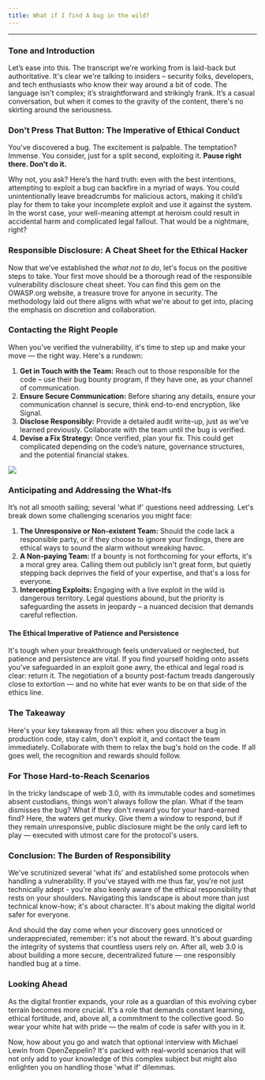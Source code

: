 ```yaml
---
title: What if I find A bug in the wild?
---
```


---

### Tone and Introduction

Let’s ease into this. The transcript we're working from is laid-back but authoritative. It's clear we're talking to insiders – security folks, developers, and tech enthusiasts who know their way around a bit of code. The language isn't complex; it’s straightforward and strikingly frank. It’s a casual conversation, but when it comes to the gravity of the content, there's no skirting around the seriousness.

### Don't Press That Button: The Imperative of Ethical Conduct

You've discovered a bug. The excitement is palpable. The temptation? Immense. You consider, just for a split second, exploiting it. **Pause right there. Don't do it.**

Why not, you ask? Here’s the hard truth: even with the best intentions, attempting to exploit a bug can backfire in a myriad of ways. You could unintentionally leave breadcrumbs for malicious actors, making it child’s play for them to take your incomplete exploit and use it against the system. In the worst case, your well-meaning attempt at heroism could result in accidental harm and complicated legal fallout. That would be a nightmare, right?

### Responsible Disclosure: A Cheat Sheet for the Ethical Hacker

Now that we’ve established the _what not to do_, let's focus on the positive steps to take. Your first move should be a thorough read of the responsible vulnerability disclosure cheat sheet. You can find this gem on the OWASP.org website, a treasure trove for anyone in security. The methodology laid out there aligns with what we're about to get into, placing the emphasis on discretion and collaboration.

### Contacting the Right People

When you've verified the vulnerability, it's time to step up and make your move — the right way. Here's a rundown:

1. **Get in Touch with the Team:** Reach out to those responsible for the code – use their bug bounty program, if they have one, as your channel of communication.
2. **Ensure Secure Communication:** Before sharing any details, ensure your communication channel is secure, think end-to-end encryption, like Signal.
3. **Disclose Responsibly:** Provide a detailed audit write-up, just as we've learned previously. Collaborate with the team until the bug is verified.
4. **Devise a Fix Strategy:** Once verified, plan your fix. This could get complicated depending on the code’s nature, governance structures, and the potential financial stakes.

![](https://cdn.videotap.com/618/screenshots/NP9yBaC5P88tlexEBS6L-184.8.png)

### Anticipating and Addressing the What-Ifs

It’s not all smooth sailing; several 'what if' questions need addressing. Let's break down some challenging scenarios you might face:

1. **The Unresponsive or Non-existent Team:** Should the code lack a responsible party, or if they choose to ignore your findings, there are ethical ways to sound the alarm without wreaking havoc.
2. **A Non-paying Team:** If a bounty is not forthcoming for your efforts, it's a moral grey area. Calling them out publicly isn't great form, but quietly stepping back deprives the field of your expertise, and that's a loss for everyone.
3. **Intercepting Exploits:** Engaging with a live exploit in the wild is dangerous territory. Legal questions abound, but the priority is safeguarding the assets in jeopardy – a nuanced decision that demands careful reflection.

#### The Ethical Imperative of Patience and Persistence

It's tough when your breakthrough feels undervalued or neglected, but patience and persistence are vital. If you find yourself holding onto assets you've safeguarded in an exploit gone awry, the ethical and legal road is clear: return it. The negotiation of a bounty post-factum treads dangerously close to extortion — and no white hat ever wants to be on that side of the ethics line.

### The Takeaway

Here's your key takeaway from all this: when you discover a bug in production code, stay calm, don't exploit it, and contact the team immediately. Collaborate with them to relax the bug's hold on the code. If all goes well, the recognition and rewards should follow.

### For Those Hard-to-Reach Scenarios

In the tricky landscape of web 3.0, with its immutable codes and sometimes absent custodians, things won't always follow the plan. What if the team dismisses the bug? What if they don't reward you for your hard-earned find? Here, the waters get murky. Give them a window to respond, but if they remain unresponsive, public disclosure might be the only card left to play — executed with utmost care for the protocol's users.

### Conclusion: The Burden of Responsibility

We've scrutinized several 'what ifs' and established some protocols when handling a vulnerability. If you've stayed with me thus far, you're not just technically adept - you're also keenly aware of the ethical responsibility that rests on your shoulders. Navigating this landscape is about more than just technical know-how; it's about character. It's about making the digital world safer for everyone.

And should the day come when your discovery goes unnoticed or underappreciated, remember: it's not about the reward. It's about guarding the integrity of systems that countless users rely on. After all, web 3.0 is about building a more secure, decentralized future — one responsibly handled bug at a time.

### Looking Ahead

As the digital frontier expands, your role as a guardian of this evolving cyber terrain becomes more crucial. It's a role that demands constant learning, ethical fortitude, and, above all, a commitment to the collective good. So wear your white hat with pride — the realm of code is safer with you in it.

Now, how about you go and watch that optional interview with Michael Lewin from OpenZeppelin? It's packed with real-world scenarios that will not only add to your knowledge of this complex subject but might also enlighten you on handling those 'what if' dilemmas.
